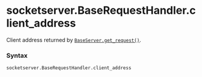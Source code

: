 # socketserver.BaseRequestHandler.client_address

Client address returned by [`BaseServer.get_request()`](/modules/socketserver/BaseServer/get_request.md).

### Syntax

```python
socketserver.BaseRequestHandler.client_address
```
